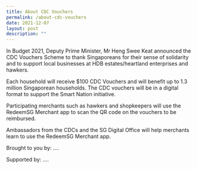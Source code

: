 ```yaml
---
title: About CDC Vouchers
permalink: /about-cdc-vouchers
date: 2021-12-07
layout: post
description: ""
---
```

In Budget 2021, Deputy Prime Minister, Mr Heng Swee Keat announced the CDC Vouchers Scheme to thank Singaporeans for their sense of solidarity and to support local businesses at HDB estates/heartland enterprises and hawkers.  

Each household will receive $100 CDC Vouchers and will benefit up to 1.3 million Singaporean households. The CDC vouchers will be in a digital format to support the Smart Nation initiative.

Participating merchants such as hawkers and shopkeepers will use the RedeemSG Merchant app to scan the QR code on the vouchers to be reimbursed.

Ambassadors from the CDCs and the SG Digital Office will help merchants learn to use the RedeemSG Merchant app.


Brought to you by:
....

Supported by:
....